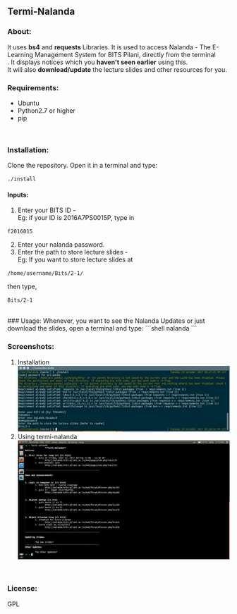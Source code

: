 ## Termi-Nalanda
### About:
It uses **bs4** and **requests** Libraries. It is used to access Nalanda - The E-Learning Management System for BITS Pilani, directly from the terminal<br>. It displays notices which you **haven't seen earlier** using this.<br>It will also **download/update** the lecture slides and other resources for you.<br>

### Requirements:
 - Ubuntu
 - Python2.7 or higher
 - pip
<br>

### Installation:
Clone the repository. Open it in a terminal and type: <br>
```shell
./install 
```
#### Inputs:
1. Enter your BITS ID -<br>
Eg: if your ID is 2016A7PS0015P, type in<br>
```shell
f2016015
```
2. Enter your nalanda password.
3. Enter the path to store lecture slides -<br>
Eg: If you want to store lecture slides at
```shell
/home/username/Bits/2-1/
```
then type,
```shell
Bits/2-1
```
<br>
### Usage:
Whenever, you want to see the Nalanda Updates or just download the slides, open a terminal and type:
```shell
nalanda
```

### Screenshots:
1. Installation
![Installation](src/res/install.jpg)<br>
2. Using termi-nalanda
![Demonstration](src/res/running.jpg)<br>
<br>

### License:
GPL
